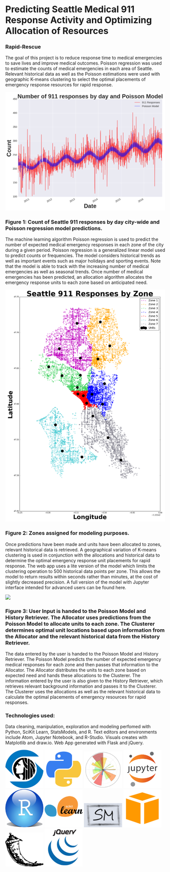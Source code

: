 # Predicting Seattle Medical 911 Response Activity and Optimizing Allocation of Resources

### Rapid-Rescue
The goal of this project is to reduce response time to medical emergencies to save lives and improve medical outcomes. Poisson regression was used to estimate the counts of medical emergencies in each area of Seattle. Relevant historical data as well as the Poisson estimations were used with geographic K-means clustering to select the optimal placements of emergency response resources for rapid response.   

<img src="images/data_and_model.png" width="800"></img>  
### Figure 1: Count of Seattle 911 responses by day city-wide and Poisson regression model predictions.   
The machine learning algorithm Poisson regression is used to predict the number of expected medical emergency responses in each zone of the city during a given period. Poisson regression is a generalized linear model used to predict counts or frequencies. The model considers historical trends as well as important events such as major holidays and sporting events. Note that the model is able to track with the increasing number of medical emergencies as well as seasonal trends. Once number of medical emergencies has been predicted, an allocation algorithm allocates the emergency response units to each zone based on anticipated need.   

<img src="images/seattle_911_pred.png" width="600"></img>
### Figure 2: Zones assigned for modeling purposes.
Once predictions have been made and units have been allocated to zones, relevant historical data is retrieved. A geographical variation of K-means clustering is used in conjunction with the allocations and historical data to determine the optimal emergency response unit placements for rapid response. The web app uses a lite version of the model which limits the clustering operation to 500 historical data points per zone. This allows the model to return results within seconds rather than minutes, at the cost of slightly decreased precision. A full version of the model with Jupyter interface intended for advanced users can be found here.   

<img src="images/structure.png" width="500"></img>
### Figure 3: User Input is handed to the Poisson Model and History Retriever. The Allocator uses predictions from the Poisson Model to allocate units to each zone. The Clusterer determines optimal unit locations based upon information from the Allocator and the relevant historical data from the History Retriever.   

The data entered by the user is handed to the Poisson Model and History Retriever. The Poisson Model predicts the number of expected emergency medical responses for each zone and then passes that information to the Allocator. The Allocator distributes the units to each zone based on expected need and hands these allocations to the Clusterer. The information entered by the user is also given to the History Retriever, which retrieves relevant background information and passes it to the Clusterer. The Clusterer uses the allocations as well as the relevant historical data to calculate the optimal placements of emergency resources for rapid responses.

### Technologies used:
Data cleaning, manipulation, exploration and modeling perfomed with Python, SciKit Learn, StatsModels, and R. Text editors and environments include Atom, Jupyter Notebook, and R-Studio. Visuals creates with Matplotlib and draw.io. Web App generated with Flask and jQuery.

<img src="images/logos/seattle.png" width="120"> <img src="images/logos/python.png" width="120"> <img src="images/logos/matplotlib.png" width="120"> <img src="images/logos/jupyter.png" width="120"> <img src="images/logos/r.png" width="120">
<img src="images/logos/sklearn.png" width="120"> <img src="images/logos/statsmodels.png" width="120"> <img src="images/logos/aws2.png" width="120"> <img src="images/logos/flask.png" width="120"> <img src="images/logos/jquery.png" width="120">

